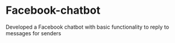 # Facebook-chatbot
Developed a Facebook chatbot with basic functionality to reply to messages for senders
